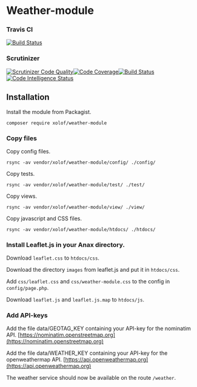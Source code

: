 # Weather-module

### Travis CI
[![Build Status](https://travis-ci.com/Xolof/weather-module.svg?branch=main)](https://travis-ci.com/Xolof/weather-module)

### Scrutinizer
[![Scrutinizer Code Quality](https://scrutinizer-ci.com/g/Xolof/weather-module/badges/quality-score.png?b=main)](https://scrutinizer-ci.com/g/Xolof/weather-module/?branch=main)[![Code Coverage](https://scrutinizer-ci.com/g/Xolof/weather-module/badges/coverage.png?b=main)](https://scrutinizer-ci.com/g/Xolof/weather-module/?branch=main)[![Build Status](https://scrutinizer-ci.com/g/Xolof/weather-module/badges/build.png?b=main)](https://scrutinizer-ci.com/g/Xolof/weather-module/build-status/main)[![Code Intelligence Status](https://scrutinizer-ci.com/g/Xolof/weather-module/badges/code-intelligence.svg?b=main)](https://scrutinizer-ci.com/code-intelligence)

## Installation

Install the module from Packagist.

`composer require xolof/weather-module`

### Copy files

Copy config files.

`rsync -av vendor/xolof/weather-module/config/ ./config/`

Copy tests.

`rsync -av vendor/xolof/weather-module/test/ ./test/`

Copy views.

`rsync -av vendor/xolof/weather-module/view/ ./view/`

Copy javascript and CSS files.

`rsync -av vendor/xolof/weather-module/htdocs/ ./htdocs/`


### Install Leaflet.js in your Anax directory.

Download `leaflet.css` to `htdocs/css`.

Download the directory `images` from leaflet.js and put it in `htdocs/css`.

Add `css/leaflet.css` and `css/weather-module.css` to the config in `config/page.php`.

Download `leaflet.js` and `leaflet.js.map` to `htdocs/js`.


### Add API-keys

Add the file data/GEOTAG_KEY containing your API-key for the nominatim API. [https://nominatim.openstreetmap.org](https://nominatim.openstreetmap.org)

Add the file data/WEATHER_KEY containing your API-key for the openweathermap API. [https://api.openweathermap.org](https://api.openweathermap.org)

The weather service should now be available on the route `/weather`.

